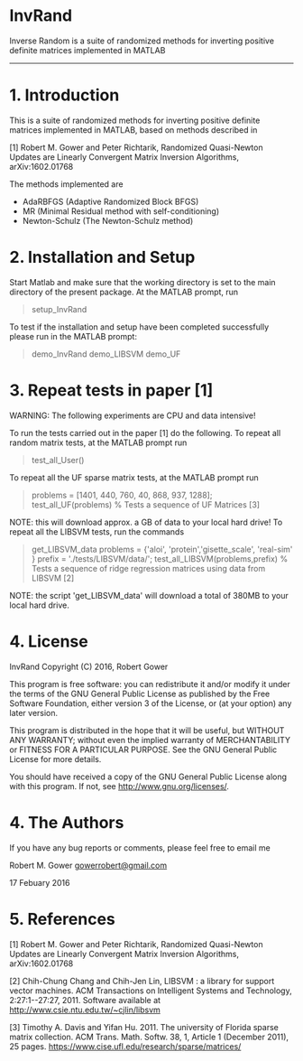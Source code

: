 # InvRand
Inverse Random is a suite of randomized methods for inverting positive definite matrices implemented in MATLAB

---------------------------------------------------------------------------

# 1. Introduction


This is a suite of randomized methods for inverting positive definite matrices implemented in MATLAB, based on methods described in

[1]	Robert M. Gower and Peter Richtarik,
    Randomized Quasi-Newton Updates are Linearly Convergent Matrix Inversion Algorithms, 
    arXiv:1602.01768

The methods implemented are

* AdaRBFGS        (Adaptive Randomized Block BFGS)
* MR              (Minimal Residual method with self-conditioning)
* Newton-Schulz   (The Newton-Schulz method)              

# 2. Installation and Setup

Start Matlab and make sure that the working directory is set to the
main directory of the present package.  At the MATLAB prompt, run

  > setup_InvRand

To test if the installation and setup have been 
completed successfully please run in the MATLAB prompt:

  > demo_InvRand
  > demo_LIBSVM
  > demo_UF

# 3. Repeat tests in paper [1]

WARNING: The following experiments are CPU and data intensive!

To run the tests carried out in the paper [1] do the following.
To repeat all random matrix tests, at the MATLAB prompt run

  > test_all_User() 

To repeat all the UF sparse matrix tests, at the MATLAB prompt run

  > problems =  [1401, 440, 760, 40, 868, 937, 1288];
  > test_all_UF(problems)                     % Tests a sequence of UF Matrices [3]

NOTE: this will download approx. a GB of data to your local hard drive!
To repeat all the LIBSVM tests, run the commands

  > get_LIBSVM_data
  > problems =  {'aloi', 'protein','gisette_scale', 'real-sim' }
  > prefix = './tests/LIBSVM/data/';
  > test_all_LIBSVM(problems,prefix)           % Tests a sequence of ridge regression matrices using data from LIBSVM [2]

NOTE: the script 'get_LIBSVM_data' will download a total of 380MB to your local hard drive.

# 4. License

 InvRand Copyright (C) 2016, Robert Gower 

 This program is free software: you can redistribute it and/or modify
 it under the terms of the GNU General Public License as published by
 the Free Software Foundation, either version 3 of the License, or
 (at your option) any later version.

 This program is distributed in the hope that it will be useful,
 but WITHOUT ANY WARRANTY; without even the implied warranty of
 MERCHANTABILITY or FITNESS FOR A PARTICULAR PURPOSE.  See the
 GNU General Public License for more details.

 You should have received a copy of the GNU General Public License
 along with this program.  If not, see <http://www.gnu.org/licenses/>.


# 4. The Authors

If you have any bug reports or comments, please feel free to email me

  Robert M. Gower <gowerrobert@gmail.com>

17 Febuary 2016


# 5. References

[1]	Robert M. Gower and Peter Richtarik,
    Randomized Quasi-Newton Updates are Linearly Convergent Matrix Inversion Algorithms, 
    arXiv:1602.01768

[2] Chih-Chung Chang and Chih-Jen Lin, LIBSVM : a library for support vector machines.
    ACM Transactions on Intelligent Systems and Technology, 2:27:1--27:27, 2011. 
    Software available at http://www.csie.ntu.edu.tw/~cjlin/libsvm 

[3] Timothy A. Davis and Yifan Hu. 2011. The university of Florida sparse matrix collection. 
    ACM Trans. Math. Softw. 38, 1, Article 1 (December 2011), 25 pages.
    https://www.cise.ufl.edu/research/sparse/matrices/
